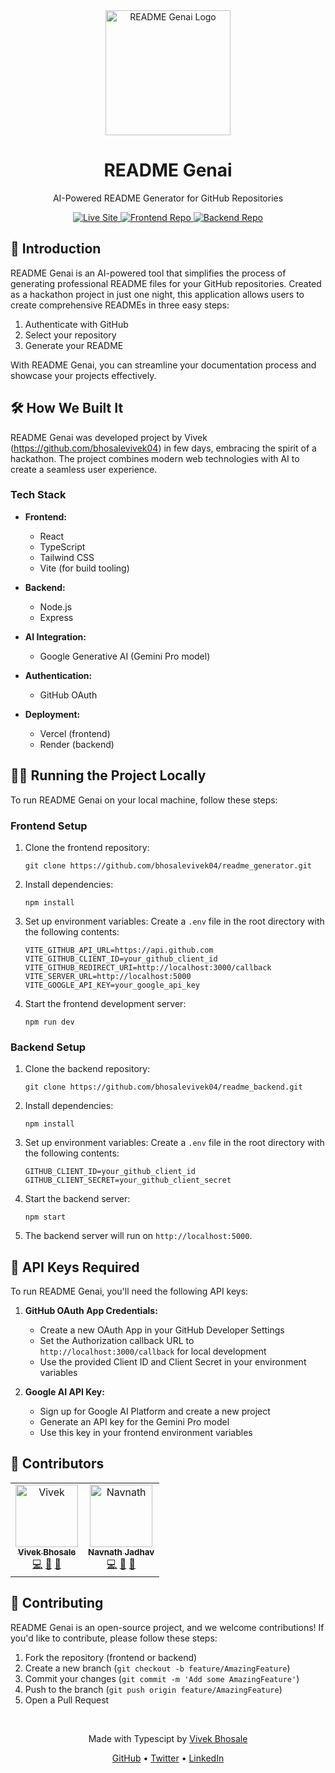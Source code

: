 <div align="center">
  <img src="https://readme-genai.vercel.app/auth.png" alt="README Genai Logo" width="200"/>
  <h1>README Genai</h1>
  <p>AI-Powered README Generator for GitHub Repositories</p>
  <a href="https://readme-genai.vercel.app/" target="_blank">
    <img src="https://img.shields.io/badge/Visit-Live%20Site-green" alt="Live Site"/>
  </a>
  <a href="https://github.com/bhosalevivek04/readme_generator" target="_blank">
    <img src="https://img.shields.io/badge/GitHub-Frontend%20Repo-blue" alt="Frontend Repo"/>
  </a>
  <a href="https://github.com/bhosalevivek04/readme_backend" target="_blank">
    <img src="https://img.shields.io/badge/GitHub-Backend%20Repo-blue" alt="Backend Repo"/>
  </a>
</div>

## 🚀 Introduction

README Genai is an AI-powered tool that simplifies the process of generating professional README files for your GitHub repositories. Created as a hackathon project in just one night, this application allows users to create comprehensive READMEs in three easy steps:

1. Authenticate with GitHub
2. Select your repository
3. Generate your README

With README Genai, you can streamline your documentation process and showcase your projects effectively.

## 🛠️ How We Built It

README Genai was developed project by Vivek (https://github.com/bhosalevivek04) in few days, embracing the spirit of a hackathon. The project combines modern web technologies with AI to create a seamless user experience.

### Tech Stack

- **Frontend:**
  - React
  - TypeScript
  - Tailwind CSS
  - Vite (for build tooling)

- **Backend:**
  - Node.js
  - Express

- **AI Integration:**
  - Google Generative AI (Gemini Pro model)

- **Authentication:**
  - GitHub OAuth

- **Deployment:**
  - Vercel (frontend)
  - Render (backend)

## 🏃‍♂️ Running the Project Locally

To run README Genai on your local machine, follow these steps:

### Frontend Setup

1. Clone the frontend repository:
   ```
   git clone https://github.com/bhosalevivek04/readme_generator.git
   ```

2. Install dependencies:
   ```
   npm install
   ```

3. Set up environment variables:
   Create a `.env` file in the root directory with the following contents:
   ```
   VITE_GITHUB_API_URL=https://api.github.com
   VITE_GITHUB_CLIENT_ID=your_github_client_id
   VITE_GITHUB_REDIRECT_URI=http://localhost:3000/callback
   VITE_SERVER_URL=http://localhost:5000
   VITE_GOOGLE_API_KEY=your_google_api_key
   ```

4. Start the frontend development server:
   ```
   npm run dev
   ```

### Backend Setup

1. Clone the backend repository:
   ```
   git clone https://github.com/bhosalevivek04/readme_backend.git
   ```

2. Install dependencies:
   ```
   npm install
   ```

3. Set up environment variables:
   Create a `.env` file in the root directory with the following contents:
   ```
   GITHUB_CLIENT_ID=your_github_client_id
   GITHUB_CLIENT_SECRET=your_github_client_secret
   ```

4. Start the backend server:
   ```
   npm start
   ```

5. The backend server will run on `http://localhost:5000`.

## 🔑 API Keys Required

To run README Genai, you'll need the following API keys:

1. **GitHub OAuth App Credentials:**
   - Create a new OAuth App in your GitHub Developer Settings
   - Set the Authorization callback URL to `http://localhost:3000/callback` for local development
   - Use the provided Client ID and Client Secret in your environment variables

2. **Google AI API Key:**
   - Sign up for Google AI Platform and create a new project
   - Generate an API key for the Gemini Pro model
   - Use this key in your frontend environment variables

## 👥 Contributors

<table>
  <tr>
    <td align="center">
      <a href="https://github.com/bhosalevivek04">
        <img src="https://readme-genai.vercel.app/Vivek.jpg" width="100px;" alt="Vivek"/>
        <br />
        <sub><b>Vivek Bhosale</b></sub>
      </a>
      <br />
      <a href="#" title="Code">💻</a>
      <a href="#" title="Design">🎨</a>
      <a href="#" title="Ideas">🤔</a>
    </td>
    <td align="center">
      <a href="https://github.com/Navnathjadhav08">
        <img src="https://readme-genai.vercel.app/Navnath.jpg" width="100px;" alt="Navnath"/>
        <br />
        <sub><b>Navnath Jadhav</b></sub>
      </a>
      <br />
      <a href="#" title="Code">💻</a>
      <a href="#" title="Documentation">📖</a>
      <a href="#" title="Ideas">🤔</a>
    </td>
  </tr>
</table>

## 🤝 Contributing

README Genai is an open-source project, and we welcome contributions! If you'd like to contribute, please follow these steps:

1. Fork the repository (frontend or backend)
2. Create a new branch (`git checkout -b feature/AmazingFeature`)
3. Commit your changes (`git commit -m 'Add some AmazingFeature'`)
4. Push to the branch (`git push origin feature/AmazingFeature`)
5. Open a Pull Request


<div align="center">
  <br />
  <p>Made with Typescipt by <a href="https://github.com/bhosalevivek04">Vivek Bhosale</a></p>
  <p>
    <a href="https://github.com/bhosalevivek04" target="_blank">GitHub</a> •
    <a href="https://x.com/VivekBhosale04" target="_blank">Twitter</a> •
    <a href="https://www.linkedin.com/in/vivek-bhosale-329746283/" target="_blank">LinkedIn</a>
  </p>
</div>
